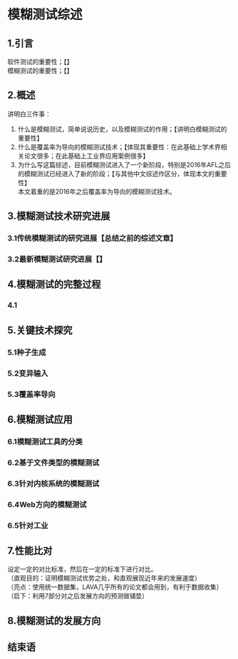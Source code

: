 # 模糊测试综述

## 1.引言
软件测试的重要性；【】  
模糊测试的重要性；【】  

## 2.概述
讲明白三件事：  
1. 什么是模糊测试，简单说说历史，以及模糊测试的作用；【讲明白模糊测试的重要性】  
2. 什么是覆盖率为导向的模糊测试技术；【体现其重要性：在此基础上学术界相关论文很多；在此基础上工业界应用案例很多】  
3. 为什么写这篇综述，目前模糊测试进入了一个新阶段，特别是2016年AFL之后的模糊测试已经进入了新的阶段；【与其他中文综述作区分，体现本文的重要性】  
本文着重的是2016年之后覆盖率为导向的模糊测试技术。  

## 3.模糊测试技术研究进展
### 3.1传统模糊测试的研究进展【总结之前的综述文章】
### 3.2最新模糊测试研究进展【】

## 4.模糊测试的完整过程
### 4.1

## 5.关键技术探究
### 5.1种子生成

### 5.2变异输入

### 5.3覆盖率导向

## 6.模糊测试应用
### 6.1模糊测试工具的分类
### 6.2基于文件类型的模糊测试
### 6.3针对内核系统的模糊测试
### 6.4Web方向的模糊测试
### 6.5针对工业

## 7.性能比对
设定一定的对比标准，然后在一定的标准下进行对比。    
（直观目的：证明模糊测试优势之处，和直观展现近年来的发展速度）    
（亮点：使用统一数据集，LAVA几乎所有的论文都会用到，有利于数据收集）    
（启下：利用7部分对之后发展方向的预测做铺垫）    

## 8.模糊测试的发展方向

## 结束语